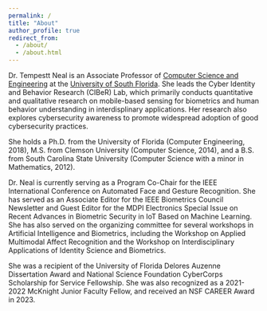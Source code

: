 ```yaml
---
permalink: /
title: "About"
author_profile: true
redirect_from: 
  - /about/
  - /about.html
---
```


Dr. Tempestt Neal is an Associate Professor of [Computer Science and Engineering](www.cse.usf.edu) at the [University of South Florida](www.usf.edu). She leads the Cyber Identity and Behavior Research (CIBeR) Lab, which primarily conducts quantitative and qualitative research on mobile-based sensing for biometrics and human behavior understanding in interdisplinary applications. Her research also explores cybersecurity awareness to promote widespread adoption of good cybersecurity practices. 

She holds a Ph.D. from the University of Florida (Computer Engineering, 2018), M.S. from Clemson University (Computer Science, 2014), and a B.S. from South Carolina State University (Computer Science with a minor in Mathematics, 2012). 

Dr. Neal is currently serving as a Program Co-Chair for the IEEE International Conference on Automated Face and Gesture Recognition. She has served as an Associate Editor for the IEEE Biometrics Council Newsletter and Guest Editor for the MDPI Electronics Special Issue on Recent Advances in Biometric Security in IoT Based on Machine Learning. She has also served on the organizing committee for several workshops in Artificial Intelligence and Biometrics, including the Workshop on Applied Multimodal Affect Recognition and the Workshop on Interdisciplinary Applications of Identity Science and Biometrics. 

She was a recipient of the University of Florida Delores Auzenne Dissertation Award and National Science Foundation CyberCorps Scholarship for Service Fellowship. She was also recognized as a 2021-2022 McKnight Junior Faculty Fellow, and received an NSF CAREER Award in 2023.

